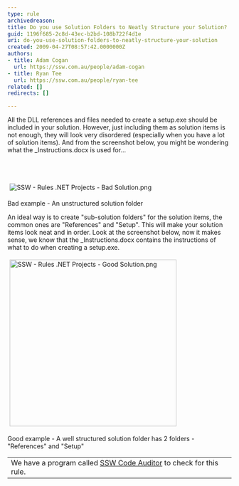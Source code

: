 ```yaml
---
type: rule
archivedreason: 
title: Do you use Solution Folders to Neatly Structure your Solution?
guid: 1196f685-2c8d-43ec-b2bd-108b722f4d1e
uri: do-you-use-solution-folders-to-neatly-structure-your-solution
created: 2009-04-27T08:57:42.0000000Z
authors:
- title: Adam Cogan
  url: https://ssw.com.au/people/adam-cogan
- title: Ryan Tee
  url: https://ssw.com.au/people/ryan-tee
related: []
redirects: []

---
```



​All the DLL references and files needed to create a setup.exe should be included in your solution. However, just including them as solution items is not enough, they will look very disordered (especially when you have a lot of solution items). And from the screenshot below, you might be wondering what the _Instructions.docx&#160;is used for... 

<br><excerpt class='endintro'></excerpt><br>
<dl class="ssw15-rteElement-ImageArea"><img src="/PublishingImages/SSW%20-%20Rules%20.NET%20Projects%20-%20Bad%20Solution.png" alt="SSW - Rules .NET Projects - Bad Solution.png" style="margin&#58;5px;" /></dl>
<font class="ms-rteCustom-FigureBad">Bad example - An unstructured solution folder</font>
<p>An ideal way is to create &quot;sub-solution folders&quot; for the solution items, the common ones are &quot;References&quot; and &quot;Setup&quot;. This will make your solution items look neat and in order. Look at the screenshot below, now it makes sense, we know that the _Instructions.docx&#160;contains the instructions of what to do when creating a setup.exe. </p><dl class="ssw15-rteElement-ImageArea">
<img src="/PublishingImages/SSW%20-%20Rules%20.NET%20Projects%20-%20Good%20Solution.png" alt="SSW - Rules .NET Projects - Good Solution.png" style="margin&#58;5px;width&#58;375px;" /></dl>
<font class="ms-rteCustom-FigureGood">Good example - A well structured solution folder has 2 folders - &quot;References&quot; and &quot;Setup&quot; <br>
</font>
<table class="clsSSWProductTable" summary="Code Auditor">
    <tbody>
        <tr>
            <td>We have a program called <a href="http&#58;//www.ssw.com.au/ssw/CodeAuditor/Default.aspx">SSW Code Auditor</a> to check for this rule. </td>
        </tr>
    </tbody>
</table>



